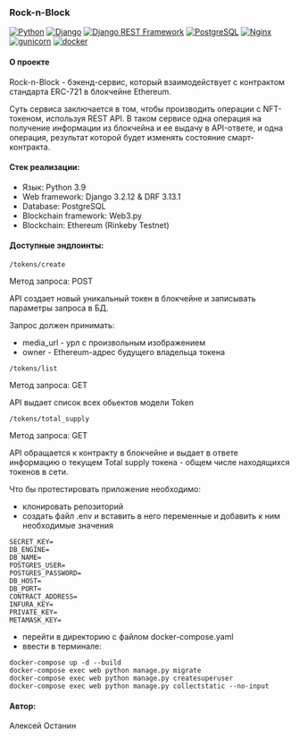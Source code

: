 ### Rock-n-Block

[![Python](https://img.shields.io/badge/-Python-464646?style=flat-square&logo=Python)](https://www.python.org/)
[![Django](https://img.shields.io/badge/-Django-464646?style=flat-square&logo=Django)](https://www.djangoproject.com/)
[![Django REST Framework](https://img.shields.io/badge/-Django%20REST%20Framework-464646?style=flat-square&logo=Django%20REST%20Framework)](https://www.django-rest-framework.org/)
[![PostgreSQL](https://img.shields.io/badge/-PostgreSQL-464646?style=flat-square&logo=PostgreSQL)](https://www.postgresql.org/)
[![Nginx](https://img.shields.io/badge/-NGINX-464646?style=flat-square&logo=NGINX)](https://nginx.org/ru/)
[![gunicorn](https://img.shields.io/badge/-gunicorn-464646?style=flat-square&logo=gunicorn)](https://gunicorn.org/)
[![docker](https://img.shields.io/badge/-Docker-464646?style=flat-square&logo=docker)](https://www.docker.com/)

#### О проекте
Rock-n-Block - бэкенд-сервис, который взаимодействует с контрактом стандарта ERC-721 в блокчейне Ethereum.

Суть сервиса заключается в том, чтобы производить операции с NFT-токеном, используя REST API. В таком сервисе одна операция на получение информации из блокчейна и ее выдачу в API-ответе, и одна операция, результат которой будет изменять состояние смарт-контракта.

#### Стек реализации:
* Язык: Python 3.9
* Web framework: Django 3.2.12 & DRF 3.13.1
* Database: PostgreSQL
* Blockchain framework: Web3.py
* Blockchain: Ethereum (Rinkeby Testnet)

#### Доступные эндпоинты:

```
/tokens/create
```
Метод запроса: POST

API создает новый уникальный токен в блокчейне и записывать параметры запроса в БД.

Запрос должен принимать:
- media_url - урл с произвольным изображением
- owner - Ethereum-адрес будущего владельца токена

```
/tokens/list
```
Метод запроса: GET

API выдает список всех обьектов модели Token

```
/tokens/total_supply
```
Метод запроса: GET

API обращается к контракту в блокчейне и выдает в ответе информацию о текущем Total supply токена - общем числе находящихся токенов в сети.

Что бы протестировать приложение необходимо:

* клонировать репозиторий
* создать файл .env и вставить в него переменные и добавить к ним необходимые значения
```
SECRET_KEY=
DB_ENGINE=
DB_NAME=
POSTGRES_USER=
POSTGRES_PASSWORD=
DB_HOST=
DB_PORT=
CONTRACT_ADDRESS=
INFURA_KEY=
PRIVATE_KEY=
METAMASK_KEY=
```
* перейти в директорию с файлом docker-compose.yaml
* ввести в терминале: 
```
docker-compose up -d --build
docker-compose exec web python manage.py migrate
docker-compose exec web python manage.py createsuperuser
docker-compose exec web python manage.py collectstatic --no-input 
```

#### Aвтор:

Алексей Останин
